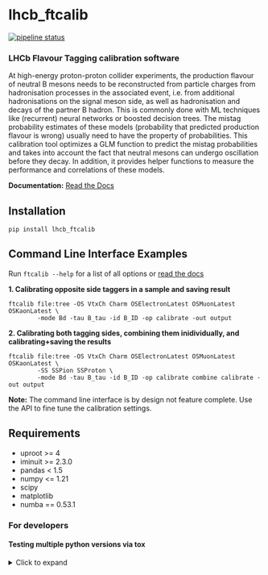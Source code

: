# lhcb_ftcalib
[![pipeline status](https://gitlab.cern.ch/lhcb-ft/lhcb_ftcalib/badges/master/pipeline.svg)](https://gitlab.cern.ch/lhcb-ft/lhcb_ftcalib/-/commits/master)
### LHCb Flavour Tagging calibration software

At high-energy proton-proton collider experiments, the production flavour of neutral B mesons needs to be reconstructed from particle charges
from hadronisation processes in the associated event, i.e. from additional hadronisations on the signal meson side, as well as
hadronisation and decays of the partner B hadron. This is commonly done with ML techniques like (recurrent) neural networks or boosted decision trees.
The mistag probability estimates of these models (probability that predicted production flavour is wrong) usually need to have the property of probabilities.
This calibration tool optimizes a GLM function to predict the mistag probabilities and takes into account the fact that neutral mesons can undergo
oscillation before they decay. In addition, it provides helper functions to measure the performance and correlations of these models.

**Documentation:** [Read the Docs](https://lhcb-ftcalib.readthedocs.io/en/latest/)

## Installation
```
pip install lhcb_ftcalib
```

## Command Line Interface Examples
Run `ftcalib --help` for a list of all options or [read the docs](https://lhcb-ftcalib.readthedocs.io/en/latest/)

**1. Calibrating opposite side taggers in a sample and saving result**
```
ftcalib file:tree -OS VtxCh Charm OSElectronLatest OSMuonLatest OSKaonLatest \
        -mode Bd -tau B_tau -id B_ID -op calibrate -out output
```
**2. Calibrating both tagging sides, combining them inidividually, and calibrating+saving the results**
```
ftcalib file:tree -OS VtxCh Charm OSElectronLatest OSMuonLatest OSKaonLatest \
        -SS SSPion SSProton \
        -mode Bd -tau B_tau -id B_ID -op calibrate combine calibrate -out output
```
**Note:** The command line interface is by design not feature complete. Use the API to fine tune the calibration settings.

## Requirements
* uproot >= 4
* iminuit >= 2.3.0
* pandas < 1.5
* numpy <= 1.21
* scipy
* matplotlib
* numba == 0.53.1

### For developers
#### Testing multiple python versions via tox
<details>
<summary>Click to expand</summary>

To test lhcb_ftcalib in different python environments, interpreters for each
version need to be installed. Multiple python versions can be installed with `pyenv`:
```bash
CC=clang pyenv install 3.6.15
pyenv install 3.7.13
pyenv install 3.8.13
pyenv install 3.9.13
pyenv install 3.10.5
```
Whereby only missing versions need to be installed! Note that python 3.6 has
issues with pip throwing segfaults if not built with clang. To make the newly
installed versions globally available run
```bash
pyenv global 3.6.15 3.7.13 3.8.13 3.9.13 3.10.5
```
and add `$HOME/.pyenv/shims` to your `PATH`.
To run the basic tests, execute
```bash
tox
```
in the lhcb_ftcalib directory
</details>

